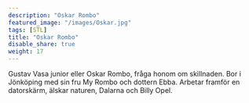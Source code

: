 ```yaml
---
description: "Oskar Rombo"
featured_image: "/images/Oskar.jpg"
tags: [STL]
title: "Oskar Rombo"
disable_share: true
weight: 17
---
```

Gustav Vasa junior eller Oskar Rombo, fråga honom om skillnaden. Bor i Jönköping med sin fru My Rombo och dottern Ebba. Arbetar framför en datorskärm, älskar naturen, Dalarna och Billy Opel.